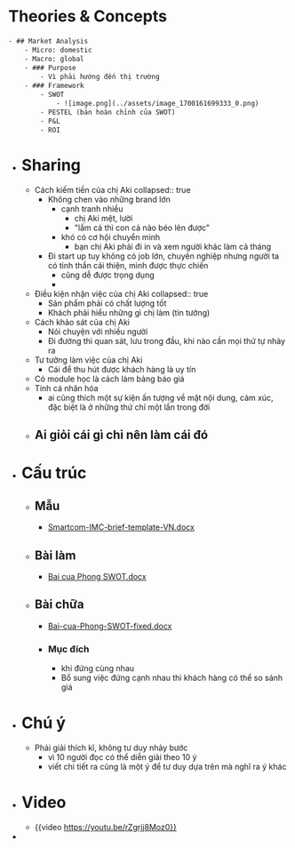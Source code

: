 # Theories & Concepts
	- ## Market Analysis
		- Micro: domestic
		- Macro: global
		- ### Purpose
			- Vì phải hướng đến thị trường
		- ### Framework
			- SWOT
				- ![image.png](../assets/image_1700161699333_0.png)
			- PESTEL (bản hoàn chỉnh của SWOT)
			- P&L
			- ROI
- # Sharing
	- Cách kiếm tiền của chị Aki
	  collapsed:: true
		- Không chen vào những brand lớn
			- cạnh tranh nhiều
				- chị Aki mệt, lười
				- "lắm cá thì con cá nào béo lên được"
			- khó có cơ hội chuyển mình
				- bạn chị Aki phải đi in và xem người khác làm cả tháng
		- Đi start up tuy không có job lớn, chuyên nghiệp nhưng người ta có tinh thần cải thiện, mình được thực chiến
			- cũng dễ được trọng dụng
			-
	- Điều kiện nhận việc của chị Aki
	  collapsed:: true
		- Sản phẩm phải có chất lượng tốt
		- Khách phải hiểu những gì chị làm (tin tưởng)
	- Cách khảo sát của chị Aki
		- Nói chuyện với nhiều người
		- Đi đường thì quan sát, lưu trong đầu, khi nào cần mọi thứ tự nhảy ra
	- Tư tưởng làm việc của chị Aki
		- Cái để thu hút được khách hàng là uy tín
	- Có module học là cách làm bảng báo giá
	- Tính cá nhân hóa
		- ai cũng thích một sự kiện ấn tượng về mặt nội dung, cảm xúc, đặc biệt là ở những thứ chỉ một lần trong đời
	- Ai giỏi cái gì chỉ nên làm cái đó
		-
- # Cấu trúc
	- ## Mẫu
		- [Smartcom-IMC-brief-template-VN.docx](../assets/Smartcom-IMC-brief-template-VN_1700229372083_0.docx)
	- ## Bài làm
		- [Bai cua Phong SWOT.docx](../assets/Bai_cua_Phong_SWOT_1700229365619_0.docx)
	- ## Bài chữa
		- [Bai-cua-Phong-SWOT-fixed.docx](../assets/Bai-cua-Phong-SWOT-fixed_1700229350142_0.docx)
		- ### Mục đích
			- khi đứng cùng nhau
			- Bổ sung việc đứng cạnh nhau thì khách hàng có thể so sánh giá
- # Chú ý
	- Phải giải thích kĩ, không tư duy nhảy bước
		- vì 10 người đọc có thể diễn giải theo 10 ý
		- viết chi tiết ra cũng là một ý để tư duy dựa trên mà nghĩ ra ý khác
- # Video
	- {{video https://youtu.be/rZgrjj8Moz0}}
-